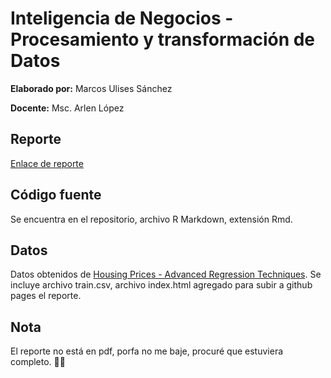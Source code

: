 # Inteligencia de Negocios - Procesamiento y transformación de Datos
**Elaborado por:** Marcos Ulises Sánchez

**Docente:** Msc. Arlen López

## Reporte
[Enlace de reporte](https://musanchez.github.io/Housing-Practice/)

## Código fuente
Se encuentra en el repositorio, archivo R Markdown, extensión Rmd.

## Datos
Datos obtenidos de [Housing Prices - Advanced Regression Techniques](https://www.kaggle.com/competitions/house-prices-advanced-regression-techniques/data).
Se incluye archivo train.csv, archivo index.html agregado para subir a github pages el reporte.

## Nota
El reporte no está en pdf, porfa no me baje, procuré que estuviera completo. 🙏🙏
